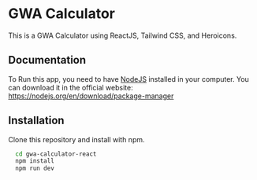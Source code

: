 
# GWA Calculator

This is a GWA Calculator using ReactJS, Tailwind CSS, and Heroicons.




## Documentation

To Run this app, you need to have [NodeJS](https://nodejs.org/en/download/prebuilt-installer) installed in your computer. You can download it in the official website: https://nodejs.org/en/download/package-manager




## Installation

Clone this repository and install with npm.

```bash
  cd gwa-calculator-react
  npm install
  npm run dev
```
    
